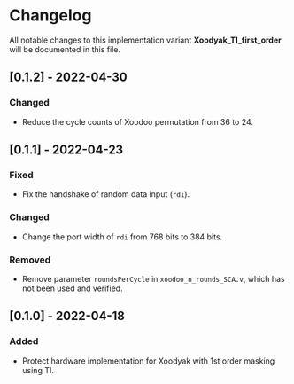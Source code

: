 # Changelog

All notable changes to this implementation variant **Xoodyak_TI_first_order** will be documented in this file.

## [0.1.2] - 2022-04-30

### Changed

- Reduce the cycle counts of Xoodoo permutation from 36 to 24.

## [0.1.1] - 2022-04-23

### Fixed

- Fix the handshake of random data input (`rdi`).

### Changed

- Change the port width of `rdi` from 768 bits to 384 bits.

### Removed

- Remove parameter `roundsPerCycle` in `xoodoo_n_rounds_SCA.v`, which has not been used and verified.

## [0.1.0] - 2022-04-18

### Added

- Protect hardware implementation for Xoodyak with 1st order masking using TI.